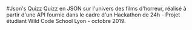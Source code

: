 #Json's Quizz
Quizz en JSON sur l'univers des films d'horreur, réalisé à partir d'une API fournie dans le cadre d'un Hackathon de 24h - Projet étudiant Wild Code School Lyon - octobre 2019.
